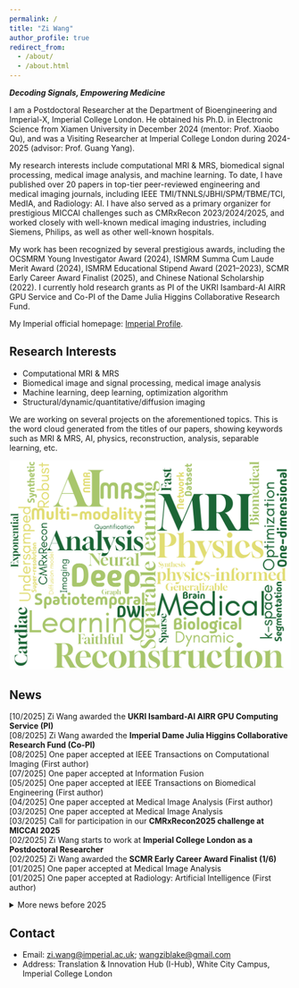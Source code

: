 ```yaml
---
permalink: /
title: "Zi Wang"
author_profile: true
redirect_from: 
  - /about/
  - /about.html
---
```


**_Decoding Signals, Empowering Medicine_**

I am a Postdoctoral Researcher at the Department of Bioengineering and Imperial-X, Imperial College London. He obtained his Ph.D. in Electronic Science from Xiamen University in December 2024 (mentor: Prof. Xiaobo Qu), and was a Visiting Researcher at Imperial College London during 2024-2025 (advisor: Prof. Guang Yang). 

My research interests include computational MRI & MRS, biomedical signal processing, medical image analysis, and machine learning. To date, I have published over 20 papers in top-tier peer-reviewed engineering and medical imaging journals, including IEEE TMI/TNNLS/JBHI/SPM/TBME/TCI, MedIA, and Radiology: AI. I have also served as a primary organizer for prestigious MICCAI challenges such as CMRxRecon 2023/2024/2025, and worked closely with well-known medical imaging industries, including Siemens, Philips, as well as other well-known hospitals.

My work has been recognized by several prestigious awards, including the OCSMRM Young Investigator Award (2024), ISMRM Summa Cum Laude Merit Award (2024), ISMRM Educational Stipend Award (2021–2023), SCMR Early Career Award Finalist (2025), and Chinese National Scholarship (2022). I currently hold research grants as PI of the UKRI Isambard-AI AIRR GPU Service and Co-PI of the Dame Julia Higgins Collaborative Research Fund.

My Imperial official homepage: [Imperial Profile](https://profiles.imperial.ac.uk/zi.wang123).

Research Interests
------
- Computational MRI & MRS
- Biomedical image and signal processing, medical image analysis
- Machine learning, deep learning, optimization algorithm
- Structural/dynamic/quantitative/diffusion imaging

We are working on several projects on the aforementioned topics. This is the word cloud generated from the titles of our papers, showing keywords such as MRI & MRS, AI, physics, reconstruction, analysis, separable learning, etc.
<p align="center"> 
  <img width="600" src="/images/wordcloud.png" />
</p>

News
------
[10/2025] Zi Wang awarded the <strong>UKRI Isambard-AI AIRR GPU Computing Service (PI)</strong><br>
[08/2025] Zi Wang awarded the <strong>Imperial Dame Julia Higgins Collaborative Research Fund (Co-PI)</strong><br>
[08/2025] One paper accepted at IEEE Transactions on Computational Imaging (First author)<br>
[07/2025] One paper accepted at Information Fusion <br>
[05/2025] One paper accepted at IEEE Transactions on Biomedical Engineering (First author)<br>
[04/2025] One paper accepted at Medical Image Analysis (First author)<br>
[03/2025] One paper accepted at Medical Image Analysis<br>
[03/2025] Call for participation in our <strong>CMRxRecon2025 challenge at MICCAI 2025</strong><br>
[02/2025] Zi Wang starts to work at <strong>Imperial College London as a Postdoctoral Researcher</strong><br>
[02/2025] Zi Wang awarded the <strong>SCMR Early Career Award Finalist (1/6)</strong><br>
[01/2025] One paper accepted at Medical Image Analysis<br>
[01/2025] One paper accepted at Radiology: Artificial Intelligence (First author)<br>

<details>
<summary>More news before 2025</summary>
[12/2024] Zi Wang obtains his <strong>PhD degree at Xiamen University</strong><br>
[11/2024] Zi Wang’s <strong>Google Scholar citation is over 500</strong><br>
[10/2024] One paper accepted at IEEE Transactions on Cloud Computing<br>
[05/2024] Zi Wang awarded the <strong>OCSMRM Young Investigator Award (YIA)</strong><br>
[05/2024] Zi Wang awarded the <strong>ISMRM Summa Cum Laude Merit Award (Top 3%)</strong><br>
[05/2024] Call for participation in our <strong>CMRxRecon2024 challenge at MICCAI 2024</strong><br>
[04/2024] One paper accepted at IEEE Journal of Biomedical and Health Informatics (First author)<br>
[01/2024] Zi Wang starts to study at <strong>Imperial College London as a Visiting Researcher (Funded)</strong><br>
[12/2023] Zi Wang awarded the <strong>Chinese National Scholarship</strong><br>
[12/2023] One paper accepted at IEEE Transactions on Biomedical Engineering (Primary author)<br>
[11/2023] One paper accepted at IEEE Transactions on Computational Imaging<br>
[05/2023] Call for participation in our <strong>CMRxRecon challenge at MICCAI 2023</strong><br>
[05/2023] One paper accepted at IEEE Transactions on Computational Imaging<br>
[03/2023] One paper accepted at IEEE Signal Processing Magazine (Primary author)<br>
[08/2022] One paper accepted at IEEE Transactions on Medical Imaging (First author)<br>
[01/2022] One paper accepted at IEEE Transactions on Neural Networks and Learning Systems (First author)<br>
[12/2021] One paper accepted at IEEE Transactions on Neural Networks and Learning Systems<br>
[12/2021] One review paper accepted at BMC Medical Imaging<br>
[03/2021] One review paper accepted at Magnetic Resonance in Chemistry (Primary author)<br>
[04/2020] One review paper accepted at Chemistry –A European Journal (First author)<br>
</details>

Contact
------
- Email: zi.wang@imperial.ac.uk; wangziblake@gmail.com
- Address: Translation & Innovation Hub (I-Hub), White City Campus, Imperial College London
